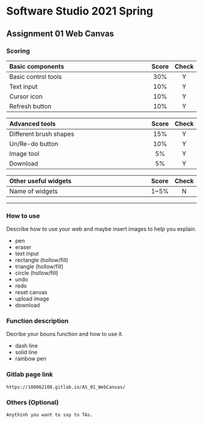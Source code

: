# Software Studio 2021 Spring
## Assignment 01 Web Canvas


### Scoring

| **Basic components**                             | **Score** | **Check** |
| :----------------------------------------------- | :-------: | :-------: |
| Basic control tools                              | 30%       | Y         |
| Text input                                       | 10%       | Y         |
| Cursor icon                                      | 10%       | Y         |
| Refresh button                                   | 10%       | Y         |

| **Advanced tools**                               | **Score** | **Check** |
| :----------------------------------------------- | :-------: | :-------: |
| Different brush shapes                           | 15%       | Y         |
| Un/Re-do button                                  | 10%       | Y         |
| Image tool                                       | 5%        | Y         |
| Download                                         | 5%        | Y         |

| **Other useful widgets**                         | **Score** | **Check** |
| :----------------------------------------------- | :-------: | :-------: |
| Name of widgets                                  | 1~5%     | N         |


---

### How to use 
Describe how to use your web and maybe insert images to help you explain.

* pen
* eraser
* text input
* rectangle (hollow/fill)
* triangle (hollow/fill)
* circle (hollow/fill)
* undo
* redo
* reset canvas
* upload image
* download

### Function description
Decribe your bouns function and how to use it.

* dash line
* solid line
* rainbow pen


### Gitlab page link

    https://108062108.gitlab.io/AS_01_WebCanvas/

### Others (Optional)

    Anythinh you want to say to TAs.

<style>
table th{
    width: 100%;
}
</style>
